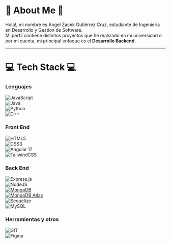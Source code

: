 # 💫 About Me 💫

Hola!, mi nombre es Ángel Zacek Gutiérrez Cruz, estudiante de Ingenieria en Desarrollo y Gestion de Software.  
Mi perfil contiene distintos proyectos que he realizado en mi universidad o por mi cuenta, mi principal enfoque es el **Desarrollo Backend**.


---

# 💻 Tech Stack 💻

### Lenguajes
![JavaScript](https://img.shields.io/badge/javascript-%23323330.svg?style=for-the-badge&logo=javascript&logoColor=%23F7DF1E)  
![Java](https://img.shields.io/badge/java-%23ED8B00.svg?style=for-the-badge&logo=java&logoColor=white)  
![Python](https://img.shields.io/badge/Python-FFD43B?style=for-the-badge&logo=python&logoColor=blue)  
![C++](https://img.shields.io/badge/C++-00599C?style=for-the-badge&logo=cplusplus&logoColor=white)

### Front End
![HTML5](https://img.shields.io/badge/html5-%23E34F26.svg?style=for-the-badge&logo=html5&logoColor=white)  
![CSS3](https://img.shields.io/badge/css3-%231572B6.svg?style=for-the-badge&logo=css3&logoColor=white)  
![Angular 17](https://img.shields.io/badge/Angular-%23DD0031.svg?logo=angular&logoColor=white&style=for-the-badge)  
![TailwindCSS](https://img.shields.io/badge/tailwindcss-%2338B2AC.svg?style=for-the-badge&logo=tailwind-css&logoColor=white)  

### Back End
![Express.js](https://img.shields.io/badge/Express.js-%23000000.svg?logo=express&logoColor=white&style=for-the-badge)  
![NodeJS](https://img.shields.io/badge/node.js-6DA55F?style=for-the-badge&logo=node.js&logoColor=white)  
[![MongoDB](https://img.shields.io/badge/MongoDB-%2347A248.svg?logo=mongodb&logoColor=white&style=for-the-badge)](https://www.mongodb.com/)  
[![MongoDB Atlas](https://img.shields.io/badge/MongoDB_Atlas-4DB33D?style=for-the-badge&logo=mongodb&logoColor=white)](https://www.mongodb.com/cloud/atlas)  
![Sequelize](https://img.shields.io/badge/Sequelize-%236121A8.svg?style=for-the-badge&logo=sequelize&logoColor=white)  
![MySQL](https://img.shields.io/badge/mysql-%2300f.svg?style=for-the-badge&logo=mysql&logoColor=white)  

### Herramientas y otros
![GIT](https://img.shields.io/badge/Git-fc6d26?style=for-the-badge&logo=git&logoColor=white)  
![Figma](https://img.shields.io/badge/figma-%23F24E1E.svg?style=for-the-badge&logo=figma&logoColor=white)  

